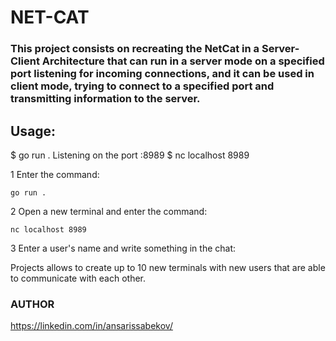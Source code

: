 # NET-CAT


### This project consists on recreating the NetCat in a Server-Client Architecture that can run in a server mode on a specified port listening for incoming connections, and it can be used in client mode, trying to connect to a specified port and transmitting information to the server.

## Usage:
$ go run .
Listening on the port :8989
$ nc localhost 8989

1 Enter the command:

    go run .

2 Open a new terminal and enter the command:

    nc localhost 8989

3 Enter a user's name and write something in the chat:

Projects allows to create up to 10 new terminals with new users that are able to communicate with each other.


### AUTHOR
https://linkedin.com/in/ansarissabekov/
